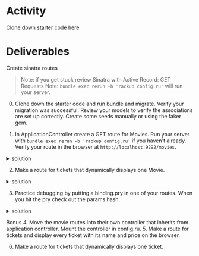 # Activity
[Clone down starter code here](https://github.com/learn-co-students/Phase-3-movie_app_101121) 

# Deliverables
Create sinatra routes 

>Note: if you get stuck review Sinatra with Active Record: GET Requests
>Note: `bundle exec rerun -b 'rackup config.ru'` will run your server.

0. Clone down the starter code and run bundle and migrate. Verify your migration was successful. Review your models to verify the associations are set up correctly. Create some seeds manually or using the faker gem.  


1. In ApplicationController create a GET route for Movies. Run your server with `bundle exec rerun -b 'rackup config.ru'` if you haven't already. Verify your route in the browser at `http://localhost:9292/movies`.
 <details>
      <summary>
        solution 
      </summary>
      <hr/>
        <img src="assets/image_1.png"
        alt="/movies"
        style="margin-right: 10px;" />
      <hr/>
 </details>

  

2. Make a route for tickets that dynamically displays one Movie.
<details>
      <summary>
        solution 
      </summary>
      <hr/>
        <img src="assets/image_3.png"
        alt="/movies"
        style="margin-right: 10px;" />
      <hr/>
 </details>

3. Practice debugging by putting a binding.pry in one of your routes. When you hit the pry check  out the params hash. 

<details>
      <summary>
        solution 
      </summary>
      <hr/>
        <img src="assets/image_4.png"
        alt="/movies"
        style="margin-right: 10px;" />
         <img src="assets/image_5.png"
        alt="/movies"
        style="margin-right: 10px;" />
      <hr/>
 </details>

Bonus 
  4. Move the movie routes into their own controller that inherits from application controller. Mount the controller in config.ru.
  5. Make a route for tickets and display every ticket with its name and price on the browser. 

  6. Make a route for tickets that dynamically displays one ticket.